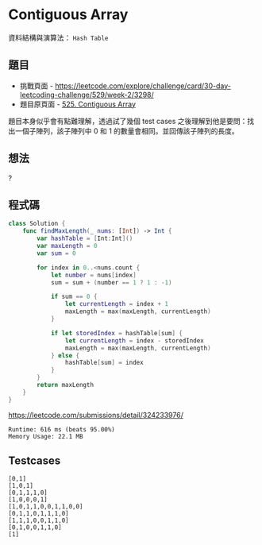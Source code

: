 # Contiguous Array

資料結構與演算法： `Hash Table`

## 題目

- 挑戰頁面 - <https://leetcode.com/explore/challenge/card/30-day-leetcoding-challenge/529/week-2/3298/>
- 題目原頁面 - [525. Contiguous Array](https://leetcode.com/problems/contiguous-array/)

題目本身似乎會有點難理解，透過試了幾個 test cases 之後理解到他是要問：找出一個子陣列，該子陣列中 0 和 1 的數量會相同。並回傳該子陣列的長度。

## 想法

?

## 程式碼

``` swift
class Solution {
    func findMaxLength(_ nums: [Int]) -> Int {
        var hashTable = [Int:Int]()
        var maxLength = 0
        var sum = 0

        for index in 0..<nums.count {
            let number = nums[index]
            sum = sum + (number == 1 ? 1 : -1)

            if sum == 0 {
                let currentLength = index + 1
                maxLength = max(maxLength, currentLength)
            }

            if let storedIndex = hashTable[sum] {
                let currentLength = index - storedIndex
                maxLength = max(maxLength, currentLength)
            } else {
                hashTable[sum] = index
            }
        }
        return maxLength
    }
}
```

https://leetcode.com/submissions/detail/324233976/

``` text
Runtime: 616 ms (beats 95.00%)
Memory Usage: 22.1 MB
```

## Testcases

``` text
[0,1]
[1,0,1]
[0,1,1,1,0]
[1,0,0,0,1]
[1,0,1,1,0,0,1,1,0,0]
[0,1,1,0,1,1,1,0]
[1,1,1,0,0,1,1,0]
[0,1,0,0,1,1,0]
[1]
```